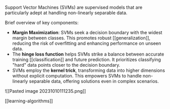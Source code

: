 Support Vector Machines (SVMs) are supervised models that are particularly adept at handling non-linearly separable data. 

Brief overview of key components:
- **Margin Maximization**: SVMs seek a decision boundary with the widest margin between classes. This promotes robust [[generalization]], reducing the risk of overfitting and enhancing performance on unseen data.
- The **hinge loss function** helps SVMs strike a balance between accurate training [[classification]] and future prediction. It prioritizes classifying "hard" data points closer to the decision boundary.
- SVMs employ the **kernel trick**, transforming data into higher dimensions without explicit computation. This empowers SVMs to handle non-linearly separable data, offering solutions even in complex scenarios.

![[Pasted image 20231010111235.png]]

[[learning-algorithms]]